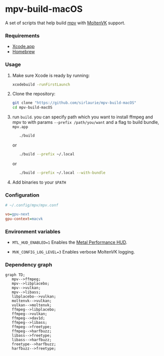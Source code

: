 # mpv-build-macOS

A set of scripts that help build [mpv](https://mpv.io) with [MoltenVK](https://github.com/KhronosGroup/MoltenVK) support.

### Requirements

-  [Xcode.app](https://developer.apple.com/xcode/)
-  [Homebrew](https://brew.sh)

### Usage

1. Make sure Xcode is ready by running:

   ```sh
   xcodebuild -runFirstLaunch
   ```

2. Clone the repository:

   ```sh
   git clone "https://github.com/sirlaurie/mpv-build-macOS"
   cd mpv-build-macOS
   ```

3. run `build`. you can specify path which you want to install ffmpeg and mpv to with params `--prefix /path/you/want` and a flag to build bundle, `mpv.app`

   ```sh
      ./build

   ```

   or

   ```sh
      ./build --prefix ~/.local
   ```

   or

   ```sh
      ./build --prefix ~/.local --with-bundle
   ```

4. Add binaries to your `$PATH`

### Configuration

```cfg
# ~/.config/mpv/mpv.conf

vo=gpu-next
gpu-context=macvk
```

### Environment variables

-  `MTL_HUD_ENABLED=1`
   Enables the [Metal Performance HUD](https://developer.apple.com/documentation/xcode/monitoring-your-metal-apps-graphics-performance).

-  `MVK_CONFIG_LOG_LEVEL=3`
   Enables verbose MoltenVK logging.

### Dependency graph

```mermaid
graph TD;
   mpv-->ffmpeg;
   mpv-->libplacebo;
   mpv-->vulkan;
   mpv-->libass;
   libplacebo-->vulkan;
   moltenvk-->vulkan;
   vulkan-->moltenvk;
   ffmpeg-->libplacebo;
   ffmpeg-->vulkan;
   ffmpeg-->dav1d;
   ffmpeg-->libass;
   ffmpeg-->freetype;
   ffmpeg-->harfbuzz;
   libass-->freetype;
   libass-->harfbuzz;
   freetype-->harfbuzz;
   harfbuzz-->freetype;
```
